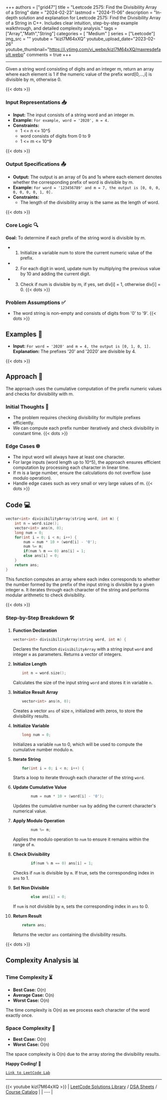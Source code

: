 
+++
authors = ["grid47"]
title = "Leetcode 2575: Find the Divisibility Array of a String"
date = "2024-02-23"
lastmod = "2024-11-06"
description = "In-depth solution and explanation for Leetcode 2575: Find the Divisibility Array of a String in C++. Includes clear intuition, step-by-step example walkthrough, and detailed complexity analysis."
tags = ["Array","Math","String"]
categories = [
    "Medium"
]
series = ["Leetcode"]
img_src = ""
youtube = "kizI7M64xXQ"
youtube_upload_date="2023-02-26"
youtube_thumbnail="https://i.ytimg.com/vi_webp/kizI7M64xXQ/maxresdefault.webp"
comments = true
+++



---
Given a string word consisting of digits and an integer m, return an array where each element is 1 if the numeric value of the prefix word[0,...,i] is divisible by m, otherwise 0.
<!--more-->
{{< dots >}}
### Input Representations 📥
- **Input:** The input consists of a string word and an integer m.
- **Example:** `For example, word = '2020', m = 4.`
- **Constraints:**
	- 1 <= n <= 10^5
	- word consists of digits from 0 to 9
	- 1 <= m <= 10^9

{{< dots >}}
### Output Specifications 📤
- **Output:** The output is an array of 0s and 1s where each element denotes whether the corresponding prefix of word is divisible by m.
- **Example:** `For word = '123456789' and m = 7, the output is [0, 0, 0, 0, 0, 0, 0, 1, 0].`
- **Constraints:**
	- The length of the divisibility array is the same as the length of word.

{{< dots >}}
### Core Logic 🔍
**Goal:** To determine if each prefix of the string word is divisible by m.

- 1. Initialize a variable num to store the current numeric value of the prefix.
- 2. For each digit in word, update num by multiplying the previous value by 10 and adding the current digit.
- 3. Check if num is divisible by m, if yes, set div[i] = 1, otherwise div[i] = 0.
{{< dots >}}
### Problem Assumptions ✅
- The word string is non-empty and consists of digits from '0' to '9'.
{{< dots >}}
## Examples 🧩
- **Input:** `For word = '2020' and m = 4, the output is [0, 1, 0, 1].`  \
  **Explanation:** The prefixes '20' and '2020' are divisible by 4.

{{< dots >}}
## Approach 🚀
The approach uses the cumulative computation of the prefix numeric values and checks for divisibility with m.

### Initial Thoughts 💭
- The problem requires checking divisibility for multiple prefixes efficiently.
- We can compute each prefix number iteratively and check divisibility in constant time.
{{< dots >}}
### Edge Cases 🌐
- The input word will always have at least one character.
- For large inputs (word length up to 10^5), the approach ensures efficient computation by processing each character in linear time.
- If m is a large number, ensure the calculations do not overflow (use modulo operation).
- Handle edge cases such as very small or very large values of m.
{{< dots >}}
## Code 💻
```cpp
vector<int> divisibilityArray(string word, int m) {
    int n = word.size();
    vector<int> ans(n, 0);
    long num = 0;
    for(int i = 0; i < n; i++) {
        num = num * 10 + (word[i] - '0');
        num %= m;
        if(num % m == 0) ans[i] = 1;
        else ans[i] = 0;
    }
    return ans;
}
```

This function computes an array where each index corresponds to whether the number formed by the prefix of the input string is divisible by a given integer `m`. It iterates through each character of the string and performs modular arithmetic to check divisibility.

{{< dots >}}
### Step-by-Step Breakdown 🛠️
1. **Function Declaration**
	```cpp
	vector<int> divisibilityArray(string word, int m) {
	```
	Declares the function `divisibilityArray` with a string input `word` and integer `m` as parameters. Returns a vector of integers.

2. **Initialize Length**
	```cpp
	    int n = word.size();
	```
	Calculates the size of the input string `word` and stores it in variable `n`.

3. **Initialize Result Array**
	```cpp
	    vector<int> ans(n, 0);
	```
	Creates a vector `ans` of size `n`, initialized with zeros, to store the divisibility results.

4. **Initialize Variable**
	```cpp
	    long num = 0;
	```
	Initializes a variable `num` to 0, which will be used to compute the cumulative number modulo `m`.

5. **Iterate String**
	```cpp
	    for(int i = 0; i < n; i++) {
	```
	Starts a loop to iterate through each character of the string `word`.

6. **Update Cumulative Value**
	```cpp
	        num = num * 10 + (word[i] - '0');
	```
	Updates the cumulative number `num` by adding the current character's numerical value.

7. **Apply Modulo Operation**
	```cpp
	        num %= m;
	```
	Applies the modulo operation to `num` to ensure it remains within the range of `m`.

8. **Check Divisibility**
	```cpp
	        if(num % m == 0) ans[i] = 1;
	```
	Checks if `num` is divisible by `m`. If true, sets the corresponding index in `ans` to 1.

9. **Set Non Divisible**
	```cpp
	        else ans[i] = 0;
	```
	If `num` is not divisible by `m`, sets the corresponding index in `ans` to 0.

10. **Return Result**
	```cpp
	    return ans;
	```
	Returns the vector `ans` containing the divisibility results.

{{< dots >}}
## Complexity Analysis 📊
### Time Complexity ⏳
- **Best Case:** O(n)
- **Average Case:** O(n)
- **Worst Case:** O(n)

The time complexity is O(n) as we process each character of the word exactly once.

### Space Complexity 💾
- **Best Case:** O(n)
- **Worst Case:** O(n)

The space complexity is O(n) due to the array storing the divisibility results.

**Happy Coding! 🎉**


[`Link to LeetCode Lab`](https://leetcode.com/problems/find-the-divisibility-array-of-a-string/description/)

---
{{< youtube kizI7M64xXQ >}}
| [LeetCode Solutions Library](https://grid47.xyz/leetcode/) / [DSA Sheets](https://grid47.xyz/sheets/) / [Course Catalog](https://grid47.xyz/courses/) |
| --- |
